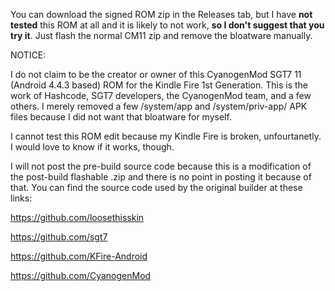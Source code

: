 You can download the signed ROM zip in the Releases tab, but I have **not tested** this ROM at all 
and it is likely to not work, **so I don't suggest that you try it**. Just flash the normal CM11
zip and remove the bloatware manually.

NOTICE:

I do not claim to be the creator or owner of this CyanogenMod SGT7 11 (Android 4.4.3 based) ROM
for the Kindle Fire 1st Generation. This is the work of Hashcode, SGT7 developers, the
CyanogenMod team, and a few others. I merely removed a few /system/app and /system/priv-app/
APK files because I did not want that bloatware for myself. 

I cannot test this ROM edit because my Kindle Fire is broken, unfourtanetly. I would
love to know if it works, though.



I will not post the pre-build source code because this is a modification of the post-build flashable .zip and there is no point in posting it because of that. You can find the source code used by the original builder at these links:

https://github.com/loosethisskin

https://github.com/sgt7

https://github.com/KFire-Android

https://github.com/CyanogenMod
